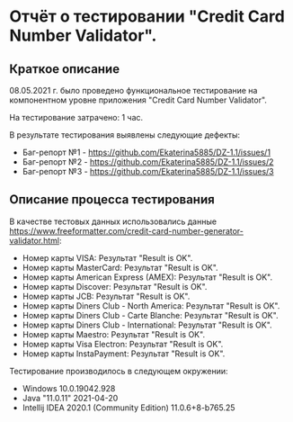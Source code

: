 # Отчёт о тестировании "Credit Card Number Validator".

## Краткое описание
08.05.2021 г. было проведено функциональное тестирование на компонентном уровне приложения "Credit Card Number Validator".

На тестирование затрачено: 1 час.

В результате тестирования выявлены следующие дефекты:
* Баг-репорт №1 - https://github.com/Ekaterina5885/DZ-1.1/issues/1
* Баг-репорт №2 - https://github.com/Ekaterina5885/DZ-1.1/issues/2
* Баг-репорт №3 - https://github.com/Ekaterina5885/DZ-1.1/issues/3

## Описание процесса тестирования


В качестве тестовых данных использовались данные https://www.freeformatter.com/credit-card-number-generator-validator.html:
* Номер карты VISA: Результат "Result is OK".
* Номер карты MasterCard: Результат "Result is OK".
* Номер карты American Express (AMEX): Результат "Result is OK".
* Номер карты Discover: Результат "Result is OK".
* Номер карты JCB: Результат "Result is OK".
* Номер карты Diners Club - North America: Результат "Result is OK".
* Номер карты Diners Club - Carte Blanche: Результат "Result is OK".
* Номер карты Diners Club - International: Результат "Result is OK".
* Номер карты Maestro: Результат "Result is OK".
* Номер карты Visa Electron: Результат "Result is OK".
* Номер карты InstaPayment: Результат "Result is OK".

Тестирование производилось в следующем окружении:
* Windows 10.0.19042.928
* Java "11.0.11" 2021-04-20
* Intellij IDEA 2020.1 (Community Edition) 11.0.6+8-b765.25
